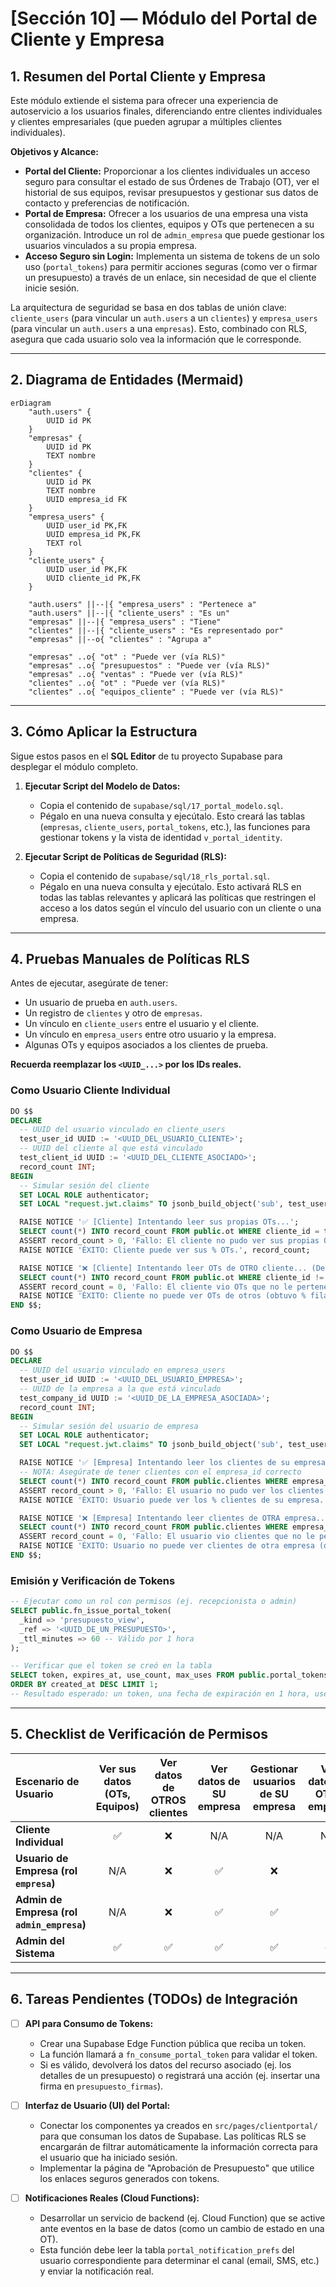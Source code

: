 # [Sección 10] — Módulo del Portal de Cliente y Empresa

## 1. Resumen del Portal Cliente y Empresa

Este módulo extiende el sistema para ofrecer una experiencia de autoservicio a los usuarios finales, diferenciando entre clientes individuales y clientes empresariales (que pueden agrupar a múltiples clientes individuales).

**Objetivos y Alcance:**
-   **Portal del Cliente:** Proporcionar a los clientes individuales un acceso seguro para consultar el estado de sus Órdenes de Trabajo (OT), ver el historial de sus equipos, revisar presupuestos y gestionar sus datos de contacto y preferencias de notificación.
-   **Portal de Empresa:** Ofrecer a los usuarios de una empresa una vista consolidada de todos los clientes, equipos y OTs que pertenecen a su organización. Introduce un rol de `admin_empresa` que puede gestionar los usuarios vinculados a su propia empresa.
-   **Acceso Seguro sin Login:** Implementa un sistema de tokens de un solo uso (`portal_tokens`) para permitir acciones seguras (como ver o firmar un presupuesto) a través de un enlace, sin necesidad de que el cliente inicie sesión.

La arquitectura de seguridad se basa en dos tablas de unión clave: `cliente_users` (para vincular un `auth.users` a un `clientes`) y `empresa_users` (para vincular un `auth.users` a una `empresas`). Esto, combinado con RLS, asegura que cada usuario solo vea la información que le corresponde.

---

## 2. Diagrama de Entidades (Mermaid)

```mermaid
erDiagram
    "auth.users" {
        UUID id PK
    }
    "empresas" {
        UUID id PK
        TEXT nombre
    }
    "clientes" {
        UUID id PK
        TEXT nombre
        UUID empresa_id FK
    }
    "empresa_users" {
        UUID user_id PK,FK
        UUID empresa_id PK,FK
        TEXT rol
    }
    "cliente_users" {
        UUID user_id PK,FK
        UUID cliente_id PK,FK
    }

    "auth.users" ||--|{ "empresa_users" : "Pertenece a"
    "auth.users" ||--|{ "cliente_users" : "Es un"
    "empresas" ||--|{ "empresa_users" : "Tiene"
    "clientes" ||--|{ "cliente_users" : "Es representado por"
    "empresas" ||--o{ "clientes" : "Agrupa a"

    "empresas" ..o{ "ot" : "Puede ver (vía RLS)"
    "empresas" ..o{ "presupuestos" : "Puede ver (vía RLS)"
    "empresas" ..o{ "ventas" : "Puede ver (vía RLS)"
    "clientes" ..o{ "ot" : "Puede ver (vía RLS)"
    "clientes" ..o{ "equipos_cliente" : "Puede ver (vía RLS)"

```

---

## 3. Cómo Aplicar la Estructura

Sigue estos pasos en el **SQL Editor** de tu proyecto Supabase para desplegar el módulo completo.

1.  **Ejecutar Script del Modelo de Datos:**
    -   Copia el contenido de `supabase/sql/17_portal_modelo.sql`.
    -   Pégalo en una nueva consulta y ejecútalo. Esto creará las tablas (`empresas`, `cliente_users`, `portal_tokens`, etc.), las funciones para gestionar tokens y la vista de identidad `v_portal_identity`.

2.  **Ejecutar Script de Políticas de Seguridad (RLS):**
    -   Copia el contenido de `supabase/sql/18_rls_portal.sql`.
    -   Pégalo en una nueva consulta y ejecútalo. Esto activará RLS en todas las tablas relevantes y aplicará las políticas que restringen el acceso a los datos según el vínculo del usuario con un cliente o una empresa.

---

## 4. Pruebas Manuales de Políticas RLS

Antes de ejecutar, asegúrate de tener:
-   Un usuario de prueba en `auth.users`.
-   Un registro de `clientes` y otro de `empresas`.
-   Un vínculo en `cliente_users` entre el usuario y el cliente.
-   Un vínculo en `empresa_users` entre otro usuario y la empresa.
-   Algunas OTs y equipos asociados a los clientes de prueba.

**Recuerda reemplazar los `<UUID_...>` por los IDs reales.**

### Como Usuario Cliente Individual
```sql
DO $$
DECLARE
  -- UUID del usuario vinculado en cliente_users
  test_user_id UUID := '<UUID_DEL_USUARIO_CLIENTE>';
  -- UUID del cliente al que está vinculado
  test_client_id UUID := '<UUID_DEL_CLIENTE_ASOCIADO>';
  record_count INT;
BEGIN
  -- Simular sesión del cliente
  SET LOCAL ROLE authenticator;
  SET LOCAL "request.jwt.claims" TO jsonb_build_object('sub', test_user_id::text, 'role', 'authenticated');

  RAISE NOTICE '✅ [Cliente] Intentando leer sus propias OTs...';
  SELECT count(*) INTO record_count FROM public.ot WHERE cliente_id = test_client_id;
  ASSERT record_count > 0, 'Fallo: El cliente no pudo ver sus propias OTs.';
  RAISE NOTICE 'ÉXITO: Cliente puede ver sus % OTs.', record_count;

  RAISE NOTICE '❌ [Cliente] Intentando leer OTs de OTRO cliente... (Debe devolver 0 filas)';
  SELECT count(*) INTO record_count FROM public.ot WHERE cliente_id != test_client_id;
  ASSERT record_count = 0, 'Fallo: El cliente vio OTs que no le pertenecen.';
  RAISE NOTICE 'ÉXITO: Cliente no puede ver OTs de otros (obtuvo % filas).', record_count;
END $$;
```

### Como Usuario de Empresa
```sql
DO $$
DECLARE
  -- UUID del usuario vinculado en empresa_users
  test_user_id UUID := '<UUID_DEL_USUARIO_EMPRESA>';
  -- UUID de la empresa a la que está vinculado
  test_company_id UUID := '<UUID_DE_LA_EMPRESA_ASOCIADA>';
  record_count INT;
BEGIN
  -- Simular sesión del usuario de empresa
  SET LOCAL ROLE authenticator;
  SET LOCAL "request.jwt.claims" TO jsonb_build_object('sub', test_user_id::text, 'role', 'authenticated');

  RAISE NOTICE '✅ [Empresa] Intentando leer los clientes de su empresa...';
  -- NOTA: Asegúrate de tener clientes con el empresa_id correcto
  SELECT count(*) INTO record_count FROM public.clientes WHERE empresa_id = test_company_id;
  ASSERT record_count > 0, 'Fallo: El usuario no pudo ver los clientes de su empresa.';
  RAISE NOTICE 'ÉXITO: Usuario puede ver los % clientes de su empresa.', record_count;

  RAISE NOTICE '❌ [Empresa] Intentando leer clientes de OTRA empresa... (Debe devolver 0 filas)';
  SELECT count(*) INTO record_count FROM public.clientes WHERE empresa_id != test_company_id;
  ASSERT record_count = 0, 'Fallo: El usuario vio clientes que no le pertenecen.';
  RAISE NOTICE 'ÉXITO: Usuario no puede ver clientes de otra empresa (obtuvo % filas).', record_count;
END $$;
```

### Emisión y Verificación de Tokens
```sql
-- Ejecutar como un rol con permisos (ej. recepcionista o admin)
SELECT public.fn_issue_portal_token(
  _kind => 'presupuesto_view',
  _ref => '<UUID_DE_UN_PRESUPUESTO>',
  _ttl_minutes => 60 -- Válido por 1 hora
);

-- Verificar que el token se creó en la tabla
SELECT token, expires_at, use_count, max_uses FROM public.portal_tokens
ORDER BY created_at DESC LIMIT 1;
-- Resultado esperado: un token, una fecha de expiración en 1 hora, use_count=0, max_uses=1.
```

---

## 5. Checklist de Verificación de Permisos

| Escenario de Usuario             | Ver sus datos (OTs, Equipos) | Ver datos de OTROS clientes | Ver datos de SU empresa | Gestionar usuarios de SU empresa | Ver datos de OTRA empresa |
| :------------------------------- | :--------------------------: | :-------------------------: | :---------------------: | :------------------------------: | :-----------------------: |
| **Cliente Individual**           |              ✅              |              ❌             |           N/A           |               N/A                |            N/A            |
| **Usuario de Empresa (rol `empresa`)** |             N/A              |              ❌             |            ✅           |                ❌                |             ❌            |
| **Admin de Empresa (rol `admin_empresa`)** | N/A | ❌ | ✅ | ✅ | ❌ |
| **Admin del Sistema**            |              ✅              |              ✅             |            ✅           |                ✅                |             ✅            |

---

## 6. Tareas Pendientes (TODOs) de Integración

-   [ ] **API para Consumo de Tokens:**
    -   Crear una Supabase Edge Function pública que reciba un token.
    -   La función llamará a `fn_consume_portal_token` para validar el token.
    -   Si es válido, devolverá los datos del recurso asociado (ej. los detalles de un presupuesto) o registrará una acción (ej. insertar una firma en `presupuesto_firmas`).

-   [ ] **Interfaz de Usuario (UI) del Portal:**
    -   Conectar los componentes ya creados en `src/pages/clientportal/` para que consuman los datos de Supabase. Las políticas RLS se encargarán de filtrar automáticamente la información correcta para el usuario que ha iniciado sesión.
    -   Implementar la página de "Aprobación de Presupuesto" que utilice los enlaces seguros generados con tokens.

-   [ ] **Notificaciones Reales (Cloud Functions):**
    -   Desarrollar un servicio de backend (ej. Cloud Function) que se active ante eventos en la base de datos (como un cambio de estado en una OT).
    -   Esta función debe leer la tabla `portal_notification_prefs` del usuario correspondiente para determinar el canal (email, SMS, etc.) y enviar la notificación real.
